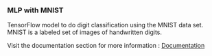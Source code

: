 ### MLP with MNIST
TensorFlow model to do digit classification using the MNIST data set. MNIST is a labeled set of images of handwritten digits.


Visit the documentation section for more information : [ Documentation ](https://github.com/Dinidu/MLP_EVALUATION/blob/master/docs/report.md)
